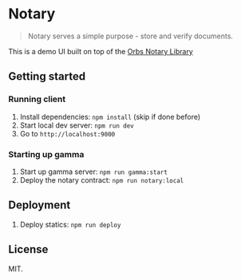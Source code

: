 # Notary

> Notary serves a simple purpose - store and verify documents.

This is a demo UI built on top of the [Orbs Notary Library](https://github.com/orbs-network/orbs-notary-lib)

## Getting started
### Running client
1. Install dependencies: `npm install` (skip if done before)
2. Start local dev server: `npm run dev`
3. Go to `http://localhost:9000`

### Starting up gamma
1. Start up gamma server: `npm run gamma:start`
1. Deploy the notary contract: `npm run notary:local`

## Deployment
1. Deploy statics: `npm run deploy`

## License
MIT.

